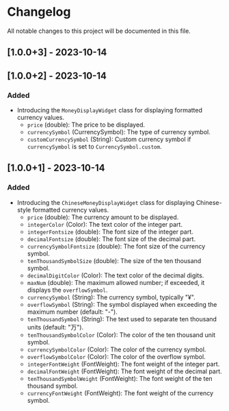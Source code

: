 # Changelog

All notable changes to this project will be documented in this file.


## [1.0.0+3] - 2023-10-14



## [1.0.0+2] - 2023-10-14

### Added

- Introducing the `MoneyDisplayWidget` class for displaying formatted currency values.
  - `price` (double): The price to be displayed.
  - `currencySymbol` (CurrencySymbol): The type of currency symbol.
  - `customCurrencySymbol` (String): Custom currency symbol if `currencySymbol` is set to `CurrencySymbol.custom`.

## [1.0.0+1] - 2023-10-14

### Added

- Introducing the `ChineseMoneyDisplayWidget` class for displaying Chinese-style formatted currency values.
  - `price` (double): The currency amount to be displayed.
  - `integerColor` (Color): The text color of the integer part.
  - `integerFontsize` (double): The font size of the integer part.
  - `decimalFontsize` (double): The font size of the decimal part.
  - `currencySymbolFontsize` (double): The font size of the currency symbol.
  - `tenThousandSymbolSize` (double): The size of the ten thousand symbol.
  - `decimalDigitColor` (Color): The text color of the decimal digits.
  - `maxNum` (double): The maximum allowed number; if exceeded, it displays the `overflowSymbol`.
  - `currencySymbol` (String): The currency symbol, typically "¥".
  - `overflowSymbol` (String): The symbol displayed when exceeding the maximum number (default: "-").
  - `tenThousandSymbol` (String): The text used to separate ten thousand units (default: "万").
  - `tenThousandSymbolColor` (Color): The color of the ten thousand unit symbol.
  - `currencySymbolColor` (Color): The color of the currency symbol.
  - `overflowSymbolColor` (Color): The color of the overflow symbol.
  - `integerFontWeight` (FontWeight): The font weight of the integer part.
  - `decimalFontWeight` (FontWeight): The font weight of the decimal part.
  - `tenThousandSymbolWeight` (FontWeight): The font weight of the ten thousand symbol.
  - `currencyFontWeight` (FontWeight): The font weight of the currency symbol.
